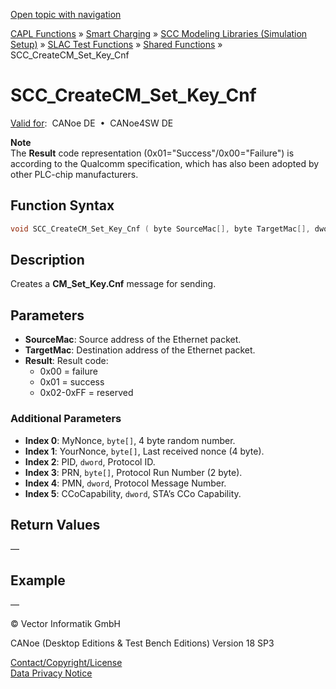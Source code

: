[Open topic with navigation](../../../../../CANoeDEFamily.htm#Topics/CAPLFunctions/SmartCharging/Functions/CAPLfunctionSCCCreateCMSetKeyCnf.md)

[CAPL Functions](../../CAPLfunctions.md) » [Smart Charging](../CAPLFunctionsSmartChargingOverview.md) » [SCC Modeling Libraries (Simulation Setup)](../CAPLFunctionsSmartChargingOverview.md#BMNodeayerDLL) » [SLAC Test Functions](../CAPLFunctionsSmartChargingOverview.md#SLACtest) » [Shared Functions](../CAPLFunctionsSmartChargingOverview.md#SLACtest) » SCC_CreateCM_Set_Key_Cnf

# SCC_CreateCM_Set_Key_Cnf

[Valid for](../../../Shared/FeatureAvailability.md):  CANoe DE  •  CANoe4SW DE

**Note**  
The **Result** code representation (0x01="Success"/0x00="Failure") is according to the Qualcomm specification, which has also been adopted by other PLC-chip manufacturers.

## Function Syntax

```c
void SCC_CreateCM_Set_Key_Cnf ( byte SourceMac[], byte TargetMac[], dword Result )
```

## Description

Creates a **CM_Set_Key.Cnf** message for sending.

## Parameters

- **SourceMac**: Source address of the Ethernet packet.
- **TargetMac**: Destination address of the Ethernet packet.
- **Result**: Result code:
  - 0x00 = failure
  - 0x01 = success
  - 0x02-0xFF = reserved

### Additional Parameters

- **Index 0**: MyNonce, `byte[]`, 4 byte random number.
- **Index 1**: YourNonce, `byte[]`, Last received nonce (4 byte).
- **Index 2**: PID, `dword`, Protocol ID.
- **Index 3**: PRN, `byte[]`, Protocol Run Number (2 byte).
- **Index 4**: PMN, `dword`, Protocol Message Number.
- **Index 5**: CCoCapability, `dword`, STA’s CCo Capability.

## Return Values

—

## Example

—

© Vector Informatik GmbH

CANoe (Desktop Editions & Test Bench Editions) Version 18 SP3

[Contact/Copyright/License](../../../Shared/ContactCopyrightLicense.md)  
[Data Privacy Notice](https://www.vector.com/int/en/company/get-info/privacy-policy/)
